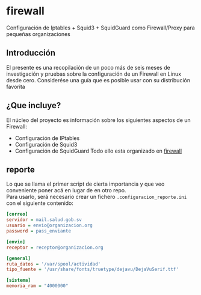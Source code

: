 # firewall

Configuración de Iptables + Squid3 + SquidGuard como Firewall/Proxy para pequeñas organizaciones

## Introducción
El presente es una recopilación de un poco más de seis meses de investigación y pruebas sobre la configuración de un Firewall en Linux desde cero.
Considerése una guía que es posible usar con su distribución favorita

## ¿Que incluye?
El núcleo del proyecto es información sobre los siguientes aspectos de un Firewall:
* Configuración de IPtables
* Configuración de Squid3
* Configuración de SquidGuard
Todo ello esta organizado en [firewall](http://vtacius.github.io/firewall/)

## reporte
Lo que se llama el primer script de cierta importancia y que veo conveniente poner acá en lugar de en otro repo.  
Para usarlo, será necesario crear un fichero `.configuracion_reporte.ini` con el siguiente contenido:

```ini
[correo]
servidor = mail.salud.gob.sv
usuario = envio@organizacion.org
password = pass_enviante

[envio]
receptor = receptor@organizacion.org

[general]
ruta_datos = '/var/spool/actividad'
tipo_fuente = '/usr/share/fonts/truetype/dejavu/DejaVuSerif.ttf'

[sistema]
memoria_ram = "4000000"
```
